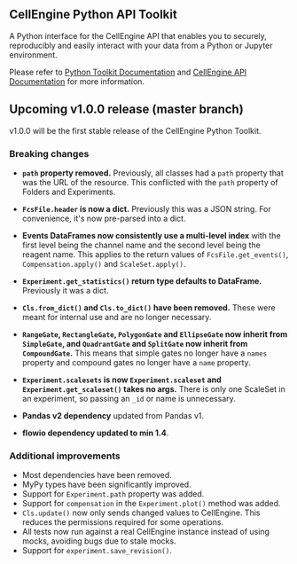 CellEngine Python API Toolkit
-----

A Python interface for the CellEngine API that enables you to securely,
reproducibly and easily interact with your data from a Python or Jupyter
environment.

Please refer to [Python Toolkit Documentation](https://cellengine.github.io/cellengine-python-toolkit/)
and [CellEngine API Documentation](https://docs.cellengine.com/api/) for more information.

## Upcoming v1.0.0 release (master branch)

v1.0.0 will be the first stable release of the CellEngine Python Toolkit.

### Breaking changes

* **`path` property removed.** Previously, all classes had a `path` property
  that was the URL of the resource. This conflicted with the `path` property of
  Folders and Experiments.

* **`FcsFile.header` is now a dict.** Previously this was a JSON string. For
  convenience, it's now pre-parsed into a dict.

* **Events DataFrames now consistently use a multi-level index** with the first
  level being the channel name and the second level being the reagent name. This
  applies to the return values of `FcsFile.get_events()`, `Compensation.apply()`
  and `ScaleSet.apply()`.

* **`Experiment.get_statistics()` return type defaults to DataFrame.**
  Previously it was a dict.

* **`Cls.from_dict()` and `Cls.to_dict()` have been removed.** These were meant
  for internal use and are no longer necessary.

* **`RangeGate`, `RectangleGate`, `PolygonGate` and `EllipseGate` now inherit
  from `SimpleGate`, and `QuadrantGate` and `SplitGate` now inherit from
  `CompoundGate`.** This means that simple gates no longer have a `names`
  property and compound gates no longer have a `name` property.

* **`Experiment.scalesets` is now `Experiment.scaleset` and
  `Experiment.get_scaleset()` takes no args.** There is only one ScaleSet in an
  experiment, so passing an `_id` or name is unnecessary.

* **Pandas v2 dependency** updated from Pandas v1.

* **flowio dependency updated to min 1.4**.

### Additional improvements

* Most dependencies have been removed.
* MyPy types have been significantly improved.
* Support for `Experiment.path` property was added.
* Support for `compensation` in the `Experiment.plot()` method was added.
* `Cls.update()` now only sends changed values to CellEngine. This reduces the
  permissions required for some operations.
* All tests now run against a real CellEngine instance instead of using mocks,
  avoiding bugs due to stale mocks.
* Support for `experiment.save_revision()`.